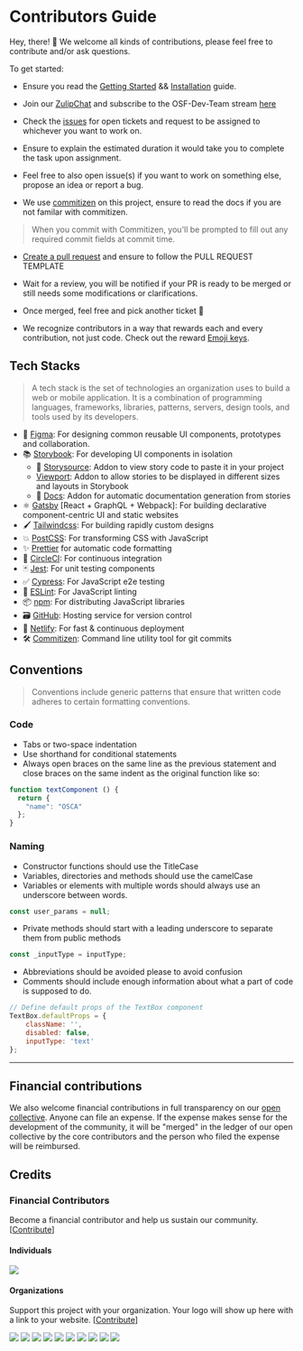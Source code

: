 # Contributors Guide

Hey, there! 👋 We welcome all kinds of contributions, please feel free to contribute and/or ask questions.

To get started:

- Ensure you read the [Getting Started](https://github.com/oscommunityafrica/osf-website#getting-started) && [Installation](https://github.com/oscommunityafrica/osf-website#installation-guide) guide.

- Join our [ZulipChat](https://oscafrica.zulipchat.com) and subscribe to the OSF-Dev-Team stream [here](https://oscafrica.zulipchat.com/#narrow/stream/215491-OSF-Dev-Team)

- Check the [issues](https://github.com/oscommunityafrica/osf-websit/issues) for open tickets and request to be assigned to whichever you want to work on.

- Ensure to explain the estimated duration it would take you to complete the task upon assignment.

- Feel free to also open issue(s) if you want to work on something else, propose an idea or report a bug.

 - We use [commitizen](https://github.com/commitizen/cz-cli) on this project, ensure to read the docs if you are not familar with commitizen.

 > When you commit with Commitizen, you'll be prompted to fill out any required commit fields at commit time.

- [Create a pull request](https://help.github.com/articles/creating-a-pull-request/) and ensure to follow the PULL REQUEST TEMPLATE

- Wait for a review, you will be notified if your PR is ready to be merged or still needs some modifications or clarifications.

- Once merged, feel free and pick another ticket :tada:

- We recognize contributors in a way that rewards each and every contribution, not just code. Check out the reward [Emoji keys](https://allcontributors.org/docs/en/emoji-key).

## Tech Stacks

> A tech stack is the set of technologies an organization uses to build a web or mobile application. It is a combination of programming languages, frameworks, libraries, patterns, servers, design tools, and tools used by its developers.

- 🌈 [Figma](https://figma.com): For designing common reusable UI components, prototypes and collaboration.
- 📚 [Storybook](http://storybook.js.org/): For developing UI components in isolation
  - 📝 [Storysource](https://github.com/storybookjs/storybook/tree/master/addons/storysource): Addon to view story code to paste it in your project
  - [Viewport](https://github.com/storybookjs/storybook/tree/release/3.4/addons/viewport): Addon to allow stories to be displayed in different sizes and layouts in Storybook
  - 📕 [Docs](https://github.com/storybookjs/storybook/tree/master/addons/docs): Addon for automatic documentation generation from stories 
- ⚛️ [Gatsby](https://gatsbyjs.org) [React + GraphQL + Webpack]: For building declarative component-centric UI and static websites
- 🖌️ [Tailwindcss](https://tailwindcss.com/): For building rapidly custom designs
- 💥 [PostCSS](https://postcss.org/): For transforming CSS with JavaScript
- ✨ [Prettier](https://prettier.io/) for automatic code formatting
- 🚥 [CircleCI](https://circleci.com/): For continuous integration
- 🃏 [Jest](https://jestjs.io/): For unit testing components
- ✅ [Cypress](https://www.cypress.io/): For JavaScript e2e testing
- 📐 [ESLint](https://eslint.org/): For JavaScript linting
- 📦 [npm](https://www.npmjs.com/): For distributing JavaScript libraries
- 🗃️ [GitHub](https://github.com): Hosting service for version control 
- 🚀 [Netlify](https://www.netlify.com/): For fast & continuous deployment
- 🛠 [Commitizen](https://github.com/commitizen/cz-cli): Command line utility tool for git commits

## Conventions

> Conventions include generic patterns that ensure that written code adheres to certain formatting conventions.

### Code

- Tabs or two-space indentation
- Use shorthand for conditional statements
- Always open braces on the same line as the previous statement and close braces on the same indent as the original function like so:
```js
function textComponent () {
  return {
    "name": "OSCA"
  };
}

```

### Naming 

- Constructor functions should use the TitleCase
- Variables, directories and methods should use the camelCase
- Variables or elements with multiple words should always use an underscore between words.
```js
const user_params = null;
```
- Private methods should start with a leading underscore to separate them from public methods
```js
const _inputType = inputType;
```
- Abbreviations should be avoided please to avoid confusion
- Comments should include enough information about what a part of code is supposed to do.
```js
// Define default props of the TextBox component
TextBox.defaultProps = {
    className: '',
    disabled: false,
    inputType: 'text'
};
```
---

## Financial contributions

We also welcome financial contributions in full transparency on our [open collective](https://opencollective.com/osca).
Anyone can file an expense. If the expense makes sense for the development of the community, it will be "merged" in the ledger of our open collective by the core contributors and the person who filed the expense will be reimbursed.

## Credits


### Financial Contributors

Become a financial contributor and help us sustain our community. [[Contribute](https://opencollective.com/osca/contribute)]

#### Individuals

<a href="https://opencollective.com/osca"><img src="https://opencollective.com/osca/individuals.svg?width=890"></a>

#### Organizations

Support this project with your organization. Your logo will show up here with a link to your website. [[Contribute](https://opencollective.com/osca/contribute)]

<a href="https://opencollective.com/osca/organization/0/website"><img src="https://opencollective.com/osca/organization/0/avatar.svg"></a>
<a href="https://opencollective.com/osca/organization/1/website"><img src="https://opencollective.com/osca/organization/1/avatar.svg"></a>
<a href="https://opencollective.com/osca/organization/2/website"><img src="https://opencollective.com/osca/organization/2/avatar.svg"></a>
<a href="https://opencollective.com/osca/organization/3/website"><img src="https://opencollective.com/osca/organization/3/avatar.svg"></a>
<a href="https://opencollective.com/osca/organization/4/website"><img src="https://opencollective.com/osca/organization/4/avatar.svg"></a>
<a href="https://opencollective.com/osca/organization/5/website"><img src="https://opencollective.com/osca/organization/5/avatar.svg"></a>
<a href="https://opencollective.com/osca/organization/6/website"><img src="https://opencollective.com/osca/organization/6/avatar.svg"></a>
<a href="https://opencollective.com/osca/organization/7/website"><img src="https://opencollective.com/osca/organization/7/avatar.svg"></a>
<a href="https://opencollective.com/osca/organization/8/website"><img src="https://opencollective.com/osca/organization/8/avatar.svg"></a>
<a href="https://opencollective.com/osca/organization/9/website"><img src="https://opencollective.com/osca/organization/9/avatar.svg"></a>